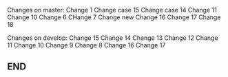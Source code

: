 Changes on master:
Change 1
Change case 15
Change case 14
Change 11
Change 10
Change 6
CHange 7
Change new
Change 16
Change 17
Change 18

Changes on develop:
Change 15
Change 14
Change 13
Change 12
Change 11
Change 10
Change 9
Change 8
Change 16
Change 17

## END ##